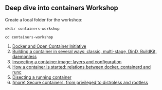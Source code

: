 ## Deep dive into containers Workshop


Create a local folder for the workshop:
   
   `mkdir containers-workshop`

   `cd containers-workshop`


1. [Docker and Open Container Initiative](1.oci.md)
2. [Building a container in several ways: classic, multi-stage, DinD, BuildKit, daemonless](2.building_container.md)
3. [Inspecting a container image: layers and configuration](3.inspecting_container_image.md)
4. [How a container is started: relations between docker, containerd and runc](4.start_container.md)
5. [Disecting a running container](5.disecting_container.md)
6. [(more) Secure containers: from privileged to distroless and rootless](rootless.md)
